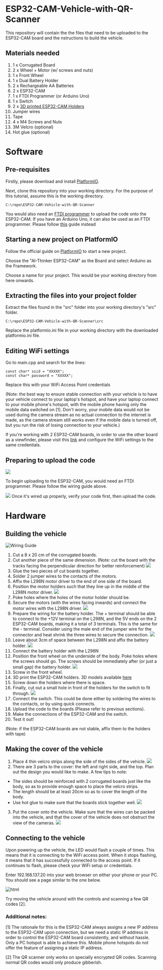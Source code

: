 # ESP32-CAM-Vehicle-with-QR-Scanner

This repository will contain the the files that need to be uploaded to the ESP32-CAM board and the nstructions to build the vehicle.

## Materials needed

1. 1 x Corrugated Board
2. 2 x Wheel + Motor (w/ screws and nuts)
3. 1 x Front Wheel
4. 1 x Dual Battery Holder
5. 2 x Rechargeable AA Batteries
6. 2 x ESP32-CAM
7. 1 x FTDI Programmer (or Arduino Uno)
8. 1 x Switch
9. 2 x [3D printed ESP32-CAM Holders](https://github.com/leeyanhuilyh/ESP32-CAM_Holder)
10. Jumper wires
11. Tape
12. 4 x M4 Screws and Nuts
13. 3M Velcro (optional)
14. Hot glue (optional)

# Software

## Pre-requisites

Firstly, please download and install [PlatformIO](https://platformio.org/install/ide?install=vscode).

Next, clone this repository into your working directory. For the purpose of this tutorial, assume this is the working directory.

```
C:\repo\ESP32-CAM-Vehicle-with-QR-Scanner
```

You would also need an [FTDI programmer](https://randomnerdtutorials.com/program-upload-code-esp32-cam/) to upload the code onto the ESP32-CAM. If you have an Arduino Uno, it can also be used as an FTDI programmer. Please follow [this](https://technoreview85.com/how-to-program-esp-32-cam-using-arduino-uno-board/) guide instead

## Starting a new project on PlatformIO

Follow the official guide on [PlatformIO](https://docs.platformio.org/en/latest/integration/ide/vscode.html#quick-start) to start a new project.

Choose the "AI-Thinker ESP32-CAM" as the Board and select Arduino as the Framework.

Choose a name for your project. This would be your working directory from here onwards.

## Extracting the files into your project folder

Extract the files found in the "src" folder into your working directory's "src" folder.

```
C:\repo\ESP32-CAM-Vehicle-with-QR-Scanner\src
```

Replace the platformio.ini file in your working directory with the downloaded platformio.ini file.

## Editing WiFi settings

Go to main.cpp and search for the lines:

```
const char* ssid = "XXXXX";
const char* password = "XXXXX";
```

Replace this with your WiFi Access Point credentials

(Note: the best way to ensure stable connection with your vehicle is to have your vehicle connect to your laptop's hotspot, and have your laptop connect to your mobile phone's hotspot, with the mobile phone having only the mobile data switched on [1]. Don't worry, your mobile data would not be used during the camera stream as no actual connection to the internet is made, as the camera stream still works even if the mobile data is turned off, but you run the risk of losing connection to your vehicle.)

If you're working with 2 ESP32-CAM boards, in order to use the other board as a viewfinder, please visit this [link](https://github.com/leeyanhuilyh/ESP32-CAM-Vehicle-Viewfinder) and configure the WiFi settings to the same credentials.

## Preparing to upload the code

![](https://i1.wp.com/randomnerdtutorials.com/wp-content/uploads/2019/12/ESP32-CAM-FTDI-programmer-5V-supply.png?w=750&quality=100&strip=all&ssl=1)

To begin uploading to the ESP32-CAM, you would need an FTDI programmer. Please follow the wiring guide above. 

![](https://docs.platformio.org/en/latest/_images/platformio-ide-vscode-build-project.png)
Once it's wired up properly, verify your code first, then upload the code.

# Hardware

## Building the vehicle

![Wiring Guide](/doc/imgs/wiring.png)

1. Cut a 8 x 20 cm of the corrugated boards.
2. Cut another piece of the same dimension. (Note: cut the board with the tracks facing the perpendicular direction for better reinforcement)
![](/doc/imgs/cross.jpg)
3. Glue the two pieces of cut boards together.
4. Solder 2 jumper wires to the contacts of the motors.
5. Affix the L298N motor driver to the end of one side of the board.
6. Position the motor holders such that they line up in the middle of the L298N motor driver.
![](doc/imgs/wheel.jpg)
7. Poke holes where the holes of the motor holder should be.
8. Secure the motors (with the wires facing inwards) and connect the motor wires with the L298N driver.
![](doc/imgs/l298n.jpg)
9. Prepare the wiring for the battery holder. The + terminal should be able to connect to the +12V terminal on the L298N, and the 5V ends on the 2 ESP32-CAM boards, making it a total of 3 terminals. This is the same for the - terminal. Consider using the male end of the jumper wire for the connector and heat shrink the three wires to secure the connection.
![](doc/imgs/triple.jpg)
10. Leave about 3cm of space between the L298N and affix the battery holder.
![](doc/imgs/3cm.jpg)
11. Connect the battery holder with the L298N
12. Position the front wheel on the underside of the body. Poke holes where the screws should go. The screws should be immediately after (or just a small gap) the battery holder.
![](doc/imgs/frontwheel.jpg)
13. Screw in the front wheel.
14. 3D print the ESP32-CAM holders. 3D models available [here](https://github.com/leeyanhuilyh/ESP32-CAM_Holder)
15. Screw down the holders where there is space.
16. Finally, cut out a small hole in front of the holders for the switch to fit through.
![](doc/imgs/switch.jpg)
17. Connect the switch. This could be done either by soldering the wires to the contacts, or by using quick connects.
18. Upload the code to the boards (Please refer to previous sections).
19. Make the connections of the ESP32-CAM and the switch.
20. Test it out!

(Note: if the ESP32-CAM boards are not stable, affix them to the holders with tape)

## Making the cover of the vehicle

1. Place 4 thin velcro strips along the side of the sides of the vehicle.
![](doc/imgs/velcro.jpg)
2. There are 3 parts to the cover: the left and right side, and the top. Plan out the design you would like to make. A few tips to note: 
  * The sides should be reinforced with 2 corrugated boards just like the body, so as to provide enough space to place the velcro strips.
  * The length should be at least 20cm so as to cover the length of the body.
  * Use hot glue to make sure that the boards stick together well.
![](doc/imgs/cover.jpg)
3. Put the cover onto the vehicle. Make sure that the wires can be packed into the vehicle, and that the cover of the vehicle does not obstruct the view of the cameras.
![](doc/imgs/full.jpg)

## Connecting to the vehicle

Upon powering up the vehicle, the LED would flash a couple of times. This means that it is connecting to the WiFi access point. When it stops flashing, it means that it has successfully connected to the access point. If it continues to flash, please check your WiFi setup or credentials.

Enter 192.168.137.20 into your web browser on either your phone or your PC. You should see a page similar to the one below.

![html](/doc/imgs/html.png)

Try moving the vehicle around with the controls and scanning a few QR codes [2].

### Additional notes:

[1] The rationale for this is the ESP32-CAM always assigns a new IP address to the ESP32-CAM upon connection, but we need a static IP address in order to control the ESP32-CAM board consistently, and without hassle. Only a PC hotspot is able to achieve this. Mobile phone hotspots do not offer the feature of assigning a static IP address.

[2] The QR scanner only works on specially encrypted QR codes. Scanning normal QR codes would only produce gibberish.
